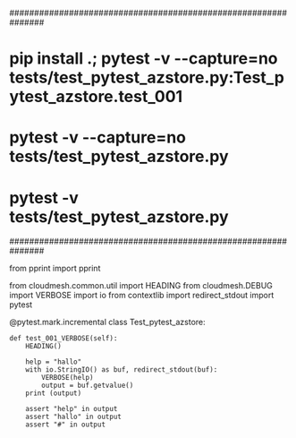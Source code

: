 
###############################################################
# pip install .; pytest -v --capture=no  tests/test_pytest_azstore.py:Test_pytest_azstore.test_001
# pytest -v --capture=no  tests/test_pytest_azstore.py
# pytest -v tests/test_pytest_azstore.py
###############################################################

from pprint import pprint

from cloudmesh.common.util import HEADING
from cloudmesh.DEBUG import VERBOSE
import io
from contextlib import redirect_stdout
import pytest


@pytest.mark.incremental
class Test_pytest_azstore:

    def test_001_VERBOSE(self):
        HEADING()

        help = "hallo"
        with io.StringIO() as buf, redirect_stdout(buf):
            VERBOSE(help)
            output = buf.getvalue()
        print (output)

        assert "help" in output
        assert "hallo" in output
        assert "#" in output
